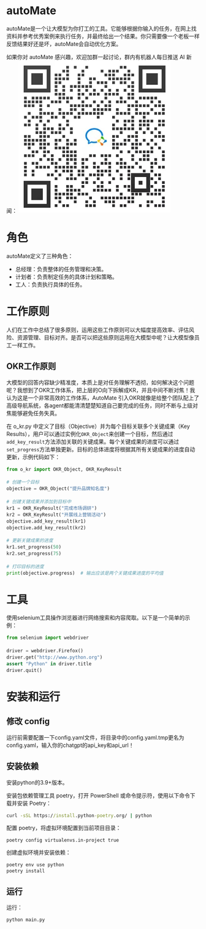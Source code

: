 # autoMate

autoMate是一个让大模型为你打工的工具。它能够根据你输入的任务，在网上找资料并参考优秀案例来执行任务，并最终给出一个结果。你只需要像一个老板一样反馈结果好还是坏，autoMate会自动优化方案。

如果你对 autoMate 感兴趣，欢迎加群一起讨论，群内有机器人每日推送 AI 新闻：
![](./source/group_code.jpg)

# 角色

autoMate定义了三种角色：

- 总经理：负责整体的任务管理和决策。
- 计划者：负责制定任务的具体计划和策略。
- 工人：负责执行具体的任务。

# 工作原则
人们在工作中总结了很多原则，运用这些工作原则可以大幅度提高效率、评估风险、资源管理、目标对齐。是否可以把这些原则运用在大模型中呢？让大模型像员工一样工作。

## OKR工作原则

大模型的回答内容缺少精准度，本质上是对任务理解不透彻，如何解决这个问题呢？我想到了OKR工作体系，把上层的O向下拆解成KR，并且中间不断对焦！我认为这是一个非常高效的工作体系，AutoMate 引入OKR就像是给整个团队配上了高级导航系统，各agent都能清清楚楚知道自己要完成的任务，同时不断与上级对焦能够避免任务失真。

在 o_kr.py 中定义了目标（Objective）并为每个目标关联多个关键成果（Key Results），用户可以通过实例化`OKR_Object`来创建一个目标，然后通过`add_key_result`方法添加关联的关键成果。每个关键成果的进度可以通过`set_progress`方法单独更新。目标的总体进度将根据其所有关键成果的进度自动更新，示例代码如下：

```python
from o_kr import OKR_Object, OKR_KeyResult

# 创建一个目标
objective = OKR_Object("提升品牌知名度")

# 创建关键成果并添加到目标中
kr1 = OKR_KeyResult("完成市场调研")
kr2 = OKR_KeyResult("开展线上营销活动")
objective.add_key_result(kr1)
objective.add_key_result(kr2)

# 更新关键成果的进度
kr1.set_progress(50)
kr2.set_progress(75)

# 打印目标的进度
print(objective.progress)  # 输出应该是两个关键成果进度的平均值
```

# 工具
使用selenium工具操作浏览器进行网络搜索和内容爬取。以下是一个简单的示例：

```python
from selenium import webdriver

driver = webdriver.Firefox()
driver.get("http://www.python.org")
assert "Python" in driver.title
driver.quit()
```
# 安装和运行

## 修改 config
运行前需要配置一下config.yaml文件，将目录中的config.yaml.tmp更名为config.yaml，输入你的chatgpt的api_key和api_url！


## 安装依赖
安装python的3.9+版本。

安装包依赖管理工具 poetry，打开 PowerShell 或命令提示符，使用以下命令下载并安装 Poetry：
```cmd
curl -sSL https://install.python-poetry.org/ | python
```
配置 poetry，将虚拟环境配置到当前项目目录：
```commandline
poetry config virtualenvs.in-project true
```
创建虚拟环境并安装依赖：
```commandline
poetry env use python
poetry install
```

## 运行

运行：
```commandline
python main.py
```